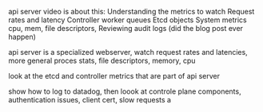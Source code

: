 api server
video is about this:
Understanding the metrics to watch
Request rates and latency
Controller worker queues
Etcd objects
System metrics
cpu, mem, file descriptors, 
Reviewing audit logs (did the blog post ever happen)

api server is a specialized webserver, watch request rates and latencies, more general proces stats, file descriptors, memory, cpu

look at the etcd and controller metrics that are part of api server

show how to log to datadog, then loook at controle plane components, authentication issues, client cert, slow requests
a
